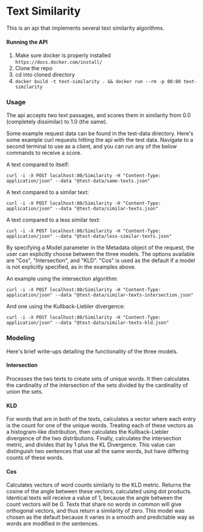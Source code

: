 # Text Similarity

This is an api that implements several text similarity algorithms. 

#### Running the API

1. Make sure docker is properly installed `https://docs.docker.com/install/`
2. Clone the repo
3. cd into cloned directory
4. `docker build -t text-similarity . && docker run --rm -p 80:80 text-similarity`

### Usage

The api accepts two text passages, and scores them in similarity from 0.0 (completely dissimilar) to 1.0 (the same).

Some example request data can be found in the test-data directory. Here's some example curl requests hitting the api with the test data. Navigate to a second terminal to use as a client, and you can run any of the below commands to receive a score.

A text compared to itself:

`curl -i -X POST localhost:80/Similarity -H "Content-Type: application/json" --data "@test-data/same-texts.json"`

A text compared to a similar text:

`curl -i -X POST localhost:80/Similarity -H "Content-Type: application/json" --data "@test-data/similar-texts.json"`

A text compared to a less similar text:

`curl -i -X POST localhost:80/Similarity -H "Content-Type: application/json" --data "@test-data/less-similar-texts.json"`

By specifying a Model parameter in the Metadata object of the request, the user can explicitly choose between the three models. The options available are "Cos", "Intersection", and "KLD". "Cos" is used as the default if a model is not explicitly specified, as in the examples above.

An example using the intersection algorithm:

`curl -i -X POST localhost:80/Similarity -H "Content-Type: application/json" --data "@test-data/similar-texts-intersection.json"`

And one using the Kullback-Liebler divergence:

`curl -i -X POST localhost:80/Similarity -H "Content-Type: application/json" --data "@test-data/similar-texts-kld.json"`

### Modeling

Here's brief write-ups detailing the functionality of the three models.

#### Intersection

Processes the two texts to create sets of unique words. It then calculates the cardinality of the intersection of the sets divided by the cardinality of union the sets.

#### KLD

For words that are in both of the texts, calculates a vector where each entry is the count for one of the unique words. Treating each of these vectors as a histogram-like distribution, then calculates the Kullback-Liebler divergence of the two distributions. Finally, calculates the intersection metric, and divides that by 1 plus the KL Divergence. This value can distinguish two sentences that use all the same words, but have differing counts of these words. 

#### Cos

Calculates vectors of word counts similarly to the KLD metric. Returns the cosine of the angle between these vectors, calculated using dot products. Identical texts will receive a value of 1, because the angle between the count vectors will be 0. Texts that share no words in common will give orthogonal vectors, and thus return a similarity of zero. This model was chosen as the default because it varies in a smooth and predictable way as words are modified in the sentences.


